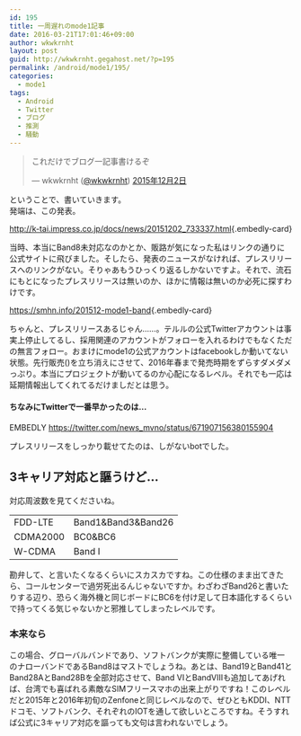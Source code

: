 ```yaml
---
id: 195
title: 一周遅れのmode1記事
date: 2016-03-21T17:01:46+09:00
author: wkwkrnht
layout: post
guid: http://wkwkrnht.gegahost.net/?p=195
permalink: /android/mode1/195/
categories:
  - mode1
tags:
  - Android
  - Twitter
  - ブログ
  - 推測
  - 騒動
---
```

<blockquote class="twitter-tweet" data-lang="ja">
  <p dir="ltr" lang="ja">
    これだけでブログ一記事書けるぞ
  </p>
  <p>
    — wkwkrnht (<a href="http://twitter.com/wkwkrnht" target="_blank" rel="noopener nofollow">@wkwkrnht</a>) <a href="https://twitter.com/wkwkrnht/status/672046405981044736">2015年12月2日</a>
  </p>
</blockquote>

ということで、書いていきます。  
発端は、この発表。

<http://k-tai.impress.co.jp/docs/news/20151202_733337.html>{.embedly-card}

当時、本当にBand8未対応なのかとか、販路が気になった私はリンクの通りに公式サイトに飛びました。そしたら、発表のニュースがなければ、プレスリリースへのリンクがない。そりゃあもうひっくり返るしかないですよ。それで、流石にもとになったプレスリリースは無いのか、ほかに情報は無いのか必死に探すわけです。

<https://smhn.info/201512-mode1-band>{.embedly-card}

ちゃんと、プレスリリースあるじゃん……。テルルの公式Twitterアカウントは事実上停止してるし、採用関連のアカウントがフォローを入れるわけでもなくただの無言フォロー。おまけにmode1の公式アカウントはfacebookしか動いてない状態。先行販売()を立ち消えにさせて、2016年春まで発売時期をずらすダメダメっぷり。本当にプロジェクトが動いてるのか心配になるレベル。それでも一応は延期情報出してくれてるだけましだとは思う。

#### ちなみにTwitterで一番早かったのは…

EMBEDLY https://twitter.com/news_mvno/status/671907156380155904  

プレスリリースをしっかり載せてたのは、しがないbotでした。

## 3キャリア対応と謳うけど…

対応周波数を見てくださいね。

<table>
  <tr>
    <td>
      FDD-LTE
    </td>
    <td>
      Band1&Band3&Band26
    </td>
  </tr>
  <tr>
    <td>
      CDMA2000
    </td>
    <td>
      BC0&BC6
    </td>
  </tr>
  <tr>
    <td>
      W-CDMA
    </td>
    <td>
      Band I
    </td>
  </tr>
</table>

勘弁して、と言いたくなるくらいにスカスカですね。この仕様のまま出てきたら、コールセンターで過労死出るんじゃないですか。わざわざBand26と書いたりする辺り、恐らく海外機と同じボードにBC6を付け足して日本語化するくらいで持ってくる気じゃないかと邪推してしまったレベルです。

### 本来なら

この場合、グローバルバンドであり、ソフトバンクが実際に整備している唯一のナローバンドであるBand8はマストでしょうね。あとは、Band19とBand41とBand28AとBand28Bを全部対応させて、Band VIとBandVIIIも追加してあげれば、台湾でも喜ばれる素敵なSIMフリースマホの出来上がりですね！このレベルだと2015年と2016年初旬のZenfoneと同じレベルなので、ぜひともKDDI、NTT ドコモ、ソフトバンク、それぞれのIOTを通して欲しいところですね。そうすれば公式に3キャリア対応を謳っても文句は言われないでしょう。